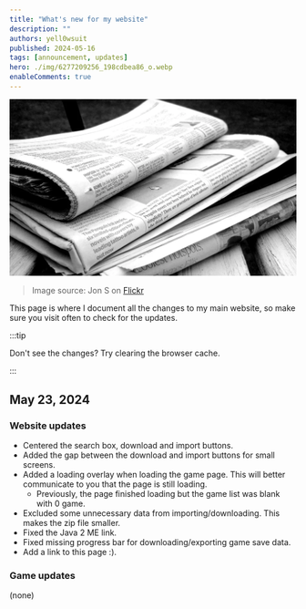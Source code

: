 ```yaml
---
title: "What's new for my website"
description: ""
authors: yell0wsuit
published: 2024-05-16
tags: [announcement, updates]
hero: ./img/6277209256_198cdbea86_o.webp
enableComments: true
---
```


![](./img/6277209256_198cdbea86_o.webp)

> Image source: Jon S on [Flickr](https://www.flickr.com/photos/62693815@N03/6277209256)

This page is where I document all the changes to my main website, so make sure you visit often to check for the updates.

<!--truncate-->

:::tip

Don't see the changes? Try clearing the browser cache.

:::

## May 23, 2024

### Website updates

- Centered the search box, download and import buttons.
- Added the gap between the download and import buttons for small screens.
- Added a loading overlay when loading the game page. This will better communicate to you that the page is still loading.
  - Previously, the page finished loading but the game list was blank with 0 game.
- Excluded some unnecessary data from importing/downloading. This makes the zip file smaller.
- Fixed the Java 2 ME link.
- Fixed missing progress bar for downloading/exporting game save data.
- Add a link to this page :).

### Game updates

(none)
